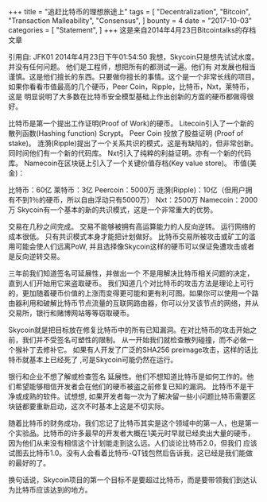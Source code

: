 +++ title = "追赶比特币的理想旅途上" tags = [ "Decentralization", "Bitcoin", "Transaction Malleability", "Consensus", ] bounty = 4 date = "2017-10-03" categories = [ "Statement", ] +++ 这是来自2014年4月23日Bitcointalks的存档文章

引用自: JFK01 2014年4月23日下午01:54:50
我想，Skycoin只是想先试试水度。并没有任何问题。 他们是工程师，想把所有的都测试一遍。他们有 对发展也相当谨慎。这是他们擅长的东西。只要做你擅长的事情。这个是一个非常长线的项目。
如果你看看市值最高的几个硬币，Peer Coin，Ripple，比特币，Nxt，莱特币，这是 明显说明了大多数在比特币安全模型基础上作出创新的方面的硬币都做得很好。

比特币是第一个提出工作证明(Proof of Work)的硬币。
Litecoin引入了一个新的散列函数(Hashing function) Scrypt。
Peer Coin 投放了股益证明 (Proof of stake)。
涟漪(Ripple)提出了一个关系共识的模式，这是有缺陷的，但非常创新。同时间他们有一个新的代码库。
Nxt引入了纯粹的利益证明。亦有一个新的代码库。
Namecoin在区块链上引入了一个关键价值存档(Key value store)。
市值(美金)：

比特币：60亿
莱特币：3亿
Peercoin：5000万
涟漪(Ripple)：10亿（但用户拥有不到1％的硬币，所以自由浮动只有5000万）
Nxt：2500万
Namecoin：2000万
Skycoin有一个基本的新的共识模式，这是一个非常重大的优势。

交易在几秒之间完成。
交易不能够被拥有高运算能力的人反向逆转。
运行网络的成本很低。
只有共识模式本身才能把计划做好。 比特币交易所被攻击或矿工的滥用可能会使人们远离PoW, 并且选择像Skycoin这样的硬币可以保证免遭攻击或者是反向逆转交易。

三年前我们知道签名可延展性，并做出一个 不是用解决比特币相关问题的决定，直到人们开始用它来盗取硬币。 我们知道几个对比特币的攻击方法是理论上可行的，更加随着硬币价值的上涨而变得更可能和更有利可图。如果你可以使用一个路由器利用和破解比特币节点流量的互联网路由器，你可以分叉该节点的网络，并从交易所，银行和赌博网站等等窃取硬币。

Skycoin就是把目标放在修复比特币中的所有已知漏洞。在对比特币的攻击开始之前，我们并不受签名可塑性的限制。 从一开始我们就检查散列碰撞，而不必做一个猴补丁去修补它。 如果有人开发了广泛的SHA256 preimage攻击，这样的话比特币就基本上已经死了 ,可是Skycoin可能仍然在运行。

银行和企业不想了解或检查签名 延展性。他们不想知道比特币是如何工作的。他们希望能够相信开发者会在他们的硬币被盗之前修复已知的漏洞。 比特币不是干净或成熟的软件。试想想, 如果开发者每一次为了解决留一些小问题比特币需要区块链都要重新启动，这次不时基本上这是不切实际。

随着比特币的财务成功，我们忘记了比特币其实是这个领域中的第一人，也是第一个实验品。比特币的许多最早的开发者大概在1美元时早就已经卖出大量的硬币，因为他们从来没有相信这个计划能走到这么远。人们谈论比特币2.0，但我们 应该试图去比特币1.0。没有人会看着比特币-QT钱包然后告诉我，这已经是我们能做的最好的了。

换句话说，Skycoin项目的第一个目标不是要超过比特币，而是要带领我们到达认为比特币应该达到的地方。
